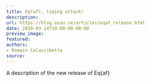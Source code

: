 ```yaml
---
title: Eq(af), timing attack!
description:
url: https://blog.osau.re/articles/eqaf_release.html
date: 2020-03-14T10:00:00-00:00
preview_image:
featured:
authors:
- Romain Calascibetta
source:
---
```


A description of the new release of Eq{af}
